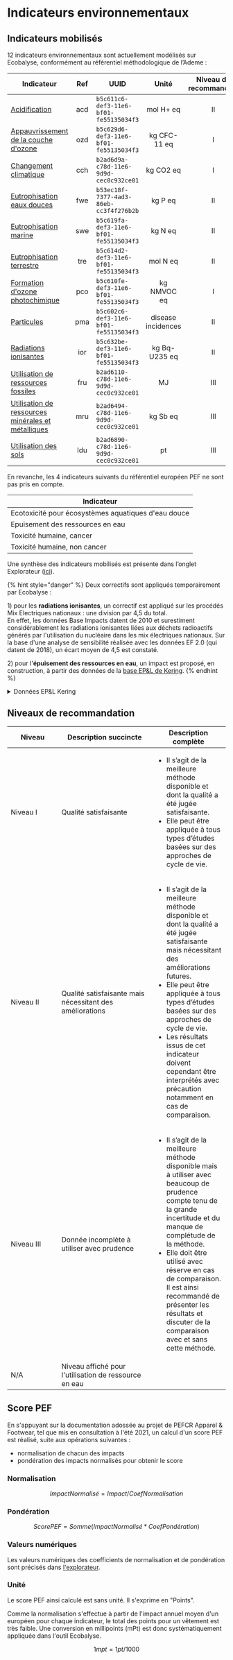 # Indicateurs environnementaux

## Indicateurs mobilisés

12 indicateurs environnementaux sont actuellement modélisés sur Ecobalyse, conformément au référentiel méthodologique de l’Ademe :

<table><thead><tr><th width="211">Indicateur</th><th width="66" align="center">Ref</th><th width="285">UUID</th><th width="119" align="center">Unité</th><th align="center">Niveau de recommandat°</th></tr></thead><tbody><tr><td><a href="https://www.base-impacts.ademe.fr/personalspace/read-impact-category/id/379977/idVersion/32">Acidification</a></td><td align="center">acd</td><td><code>b5c611c6-def3-11e6-bf01-fe55135034f3</code></td><td align="center">mol H+ eq</td><td align="center">II</td></tr><tr><td><a href="https://www.base-impacts.ademe.fr/personalspace/read-impact-category/id/379978/idVersion/32">Appauvrissement de la couche d'ozone</a></td><td align="center">ozd</td><td><code>b5c629d6-def3-11e6-bf01-fe55135034f3</code></td><td align="center">kg CFC-11 eq</td><td align="center">I</td></tr><tr><td><a href="https://www.base-impacts.ademe.fr/personalspace/read-impact-category/id/379979/idVersion/32">Changement climatique</a></td><td align="center">cch</td><td><code>b2ad6d9a-c78d-11e6-9d9d-cec0c932ce01</code></td><td align="center">kg CO2 eq</td><td align="center">I</td></tr><tr><td><a href="https://www.base-impacts.ademe.fr/personalspace/read-impact-category/id/379983/idVersion/32">Eutrophisation eaux douces</a></td><td align="center">fwe</td><td><code>b53ec18f-7377-4ad3-86eb-cc3f4f276b2b</code></td><td align="center">kg P eq</td><td align="center">II</td></tr><tr><td><a href="https://www.base-impacts.ademe.fr/personalspace/read-impact-category/id/379984/idVersion/32">Eutrophisation marine</a></td><td align="center">swe</td><td><code>b5c619fa-def3-11e6-bf01-fe55135034f3</code></td><td align="center">kg N eq</td><td align="center">II</td></tr><tr><td><a href="https://www.base-impacts.ademe.fr/personalspace/read-impact-category/id/379985/idVersion/32">Eutrophisation terrestre</a></td><td align="center">tre</td><td><code>b5c614d2-def3-11e6-bf01-fe55135034f3</code></td><td align="center">mol N eq</td><td align="center">II</td></tr><tr><td><a href="https://www.base-impacts.ademe.fr/personalspace/read-impact-category/id/379986/idVersion/32">Formation d'ozone photochimique</a></td><td align="center">pco</td><td><code>b5c610fe-def3-11e6-bf01-fe55135034f3</code></td><td align="center">kg NMVOC eq</td><td align="center">I</td></tr><tr><td><a href="https://www.base-impacts.ademe.fr/personalspace/read-impact-category/id/379987/idVersion/32">Particules</a></td><td align="center">pma</td><td><code>b5c602c6-def3-11e6-bf01-fe55135034f3</code></td><td align="center">disease incidences</td><td align="center">II</td></tr><tr><td><a href="https://www.base-impacts.ademe.fr/personalspace/read-impact-category/id/379988/idVersion/32">Radiations ionisantes</a></td><td align="center">ior</td><td><code>b5c632be-def3-11e6-bf01-fe55135034f3</code></td><td align="center">kg Bq-U235 eq</td><td align="center">II</td></tr><tr><td><a href="https://www.base-impacts.ademe.fr/personalspace/read-impact-category/id/379989/idVersion/32">Utilisation de ressources fossiles</a></td><td align="center">fru</td><td><code>b2ad6110-c78d-11e6-9d9d-cec0c932ce01</code></td><td align="center">MJ</td><td align="center">III</td></tr><tr><td><a href="https://www.base-impacts.ademe.fr/personalspace/read-impact-category/id/379990/idVersion/32">Utilisation de ressources minérales et métalliques</a></td><td align="center">mru</td><td><code>b2ad6494-c78d-11e6-9d9d-cec0c932ce01</code></td><td align="center">kg Sb eq</td><td align="center">III</td></tr><tr><td><a href="https://www.base-impacts.ademe.fr/personalspace/read-impact-category/id/379991/idVersion/32">Utilisation des sols</a></td><td align="center">ldu</td><td><code>b2ad6890-c78d-11e6-9d9d-cec0c932ce01</code></td><td align="center">pt</td><td align="center">III</td></tr></tbody></table>

En revanche, les 4 indicateurs suivants du référentiel européen PEF ne sont pas pris en compte.&#x20;

| Indicateur                                          |
| --------------------------------------------------- |
| Ecotoxicité pour écosystèmes aquatiques d'eau douce |
| Epuisement des ressources en eau                    |
| Toxicité humaine, cancer                            |
| Toxicité humaine, non cancer                        |

Une synthèse des indicateurs mobilisés est présente dans l’onglet Explorateur ([ici](https://ecobalyse.beta.gouv.fr/#/textile/explore/impacts)).

{% hint style="danger" %}
Deux correctifs sont appliqués temporairement par Ecobalyse  :&#x20;

1\) pour les **radiations ionisantes**, un correctif est appliqué sur les procédés Mix Electriques nationaux : une division par 4,5 du total.\
En effet, les données Base Impacts datent de 2010 et surestiment considérablement les radiations ionisantes liées aux déchets radioactifs générés par l'utilisation du nucléaire dans les mix électriques nationaux. Sur la base d'une analyse de sensibilité réalisée avec les données EF 2.0 (qui datent de 2018), un écart moyen de 4,5 est constaté.

2\) pour l'**épuisement des ressources en eau**, un impact est proposé, en construction, à partir des données de la [base EP\&L de Kering](https://kering-group.opendatasoft.com/explore/dataset/raw-material-intensities-2020/information/).
{% endhint %}

<details>

<summary>Données EP&#x26;L Kering</summary>

_Les données EP\&L considérées pour l'épuisement des ressources en eau ne concernent que l'étape "matières". Des travaux complémentaires sont nécessaires pour apprécier cet impact sur les autres étapes du cycle de vie._

_Toutefois, au regard notamment des RP studies publiées à l'été 2021 dans le cadre de la consultation publique sur le projet de PEFCR Apparel & Footwear, il apparaît que l'étape "matière" représente l'essentiel de l'impact en matière d'épuisement de la ressource en eau. Par exemple, pour le produit représentatif T-shirt (RP1), l'étape "matière" (LCS1) représente 91% de l'impact total (table 49 - ligne 1086)._

</details>

## **Niveaux de recommandation**

<table><thead><tr><th width="101">Niveau</th><th width="199">Description succincte</th><th>Description complète</th></tr></thead><tbody><tr><td>Niveau I</td><td>Qualité satisfaisante</td><td><ul><li>Il s’agit de la meilleure méthode disponible et dont la qualité a été jugée satisfaisante.</li><li>Elle peut être appliquée à tous types d’études basées sur des approches de cycle de vie.</li></ul></td></tr><tr><td>Niveau II</td><td>Qualité satisfaisante mais nécessitant des améliorations</td><td><ul><li>Il s’agit de la meilleure méthode disponible et dont la qualité a été jugée satisfaisante mais nécessitant des améliorations futures.</li><li>Elle peut être appliquée à tous types d’études basées sur des approches de cycle de vie.</li><li>Les résultats issus de cet indicateur doivent cependant être interprétés avec précaution notamment en cas de comparaison.</li></ul></td></tr><tr><td>Niveau III</td><td>Donnée incomplète à utiliser avec prudence</td><td><ul><li>Il s’agit de la meilleure méthode disponible mais à utiliser avec beaucoup de prudence compte tenu de la grande incertitude et du manque de complétude de la méthode.</li><li>Elle doit être utilisé avec réserve en cas de comparaison. Il est ainsi recommandé de présenter les résultats et discuter de la comparaison avec et sans cette méthode.</li></ul></td></tr><tr><td>N/A</td><td>Niveau affiché pour l'utilisation de ressource en eau</td><td></td></tr></tbody></table>

## Score PEF

En s'appuyant sur la documentation adossée au projet de PEFCR Apparel & Footwear, tel que mis en consultation à l'été 2021, un calcul d'un score PEF est réalisé, suite aux opérations suivantes :

* normalisation de chacun des impacts
* pondération des impacts normalisés pour obtenir le score

### Normalisation

$$
ImpactNormalisé = Impact / CoefNormalisation
$$

### Pondération

$$
ScorePEF = Somme (ImpactNormalisé * CoefPondération)
$$

### Valeurs numériques

Les valeurs numériques des coefficients de normalisation et de pondération sont précisés dans [l'explorateur](https://ecobalyse.beta.gouv.fr/#/explore/textile).

### Unité

Le score PEF ainsi calculé est sans unité. Il s'exprime en "Points".&#x20;

Comme la normalisation s'effectue à partir de l'impact annuel moyen d'un européen pour chaque indicateur, le total des points pour un vêtement est très faible. Une conversion en millipoints (mPt) est donc systématiquement appliquée dans l'outil Ecobalyse.

$$
1 mpt = 1 pt / 1 000
$$
